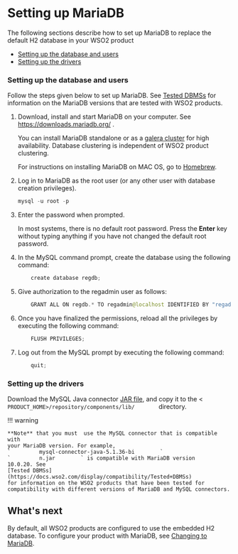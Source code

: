 # Setting up MariaDB

The following sections describe how to set up MariaDB to replace the
default H2 database in your WSO2 product

-   [Setting up the database and
    users](#SettingupMariaDB-Settingupthedatabaseandusers)
-   [Setting up the drivers](#SettingupMariaDB-Settingupthedrivers)

### Setting up the database and users

Follow the steps given below to set up MariaDB. See [Tested
DBMSs](https://docs.wso2.com/display/compatibility/Tested+DBMSs) for
information on the MariaDB versions that are tested with WSO2 products.

1.  Download, install and start MariaDB on your computer. See
    <https://downloads.mariadb.org/> .

    You can install MariaDB standalone or as a [galera
    cluster](attachments/53125509/53287445.png) for high availability.
    Database clustering is independent of WSO2 product clustering.

    For instructions on installing MariaDB on MAC OS, go to
    [Homebrew](http://brew.sh/).

2.  Log in to MariaDB as the root user (or any other user with database
    creation privileges).

    ``` java
    mysql -u root -p
    ```

3.  Enter the password when prompted.

    In most systems, there is no default root password. Press the
    **Enter** key without typing anything if you have not changed the
    default root password.

4.  In the MySQL command prompt, create the database using the following
    command:

    ``` java
        create database regdb;
    ```

5.  Give authorization to the regadmin user as follows:

    ``` java
        GRANT ALL ON regdb.* TO regadmin@localhost IDENTIFIED BY "regadmin";
    ```

6.  Once you have finalized the permissions, reload all the privileges
    by executing the following command:

    ``` java
        FLUSH PRIVILEGES;
    ```

7.  Log out from the MySQL prompt by executing the following command:

    ``` java
        quit;
    ```

### Setting up the drivers

Download the MySQL Java connector [JAR
file](http://dev.mysql.com/downloads/connector/j/5.1.html), and copy it
to the \< `         PRODUCT_HOME>/repository/components/lib/        `
directory.

!!! warning
    
    **Note** that you must  use the MySQL connector that is compatible with
    your MariaDB version. For example,
    `         mysql-connector-java-5.1.36-bi        `
    `         n.jar        ` is compatible with MariaDB version 10.0.20. See
    [Tested DBMSs](https://docs.wso2.com/display/compatibility/Tested+DBMSs)
    for information on the WSO2 products that have been tested for
    compatibility with different versions of MariaDB and MySQL connectors.
    

## What's next

By default, all WSO2 products are configured to use the embedded H2
database. To configure your product with MariaDB, see [Changing to
MariaDB](_Changing_to_MariaDB_).
